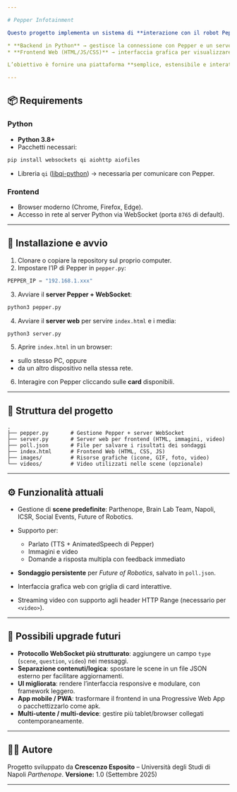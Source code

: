 ```yaml
---

# Pepper Infotainment

Questo progetto implementa un sistema di **interazione con il robot Pepper**, combinando:

* **Backend in Python** → gestisce la connessione con Pepper e un server WebSocket.
* **Frontend Web (HTML/JS/CSS)** → interfaccia grafica per visualizzare contenuti multimediali e domande a risposta multipla.

L’obiettivo è fornire una piattaforma **semplice, estensibile e interattiva** per presentazioni e dimostrazioni supportate da Pepper.

---
```


## 📦 Requirements

### Python

* **Python 3.8+**
* Pacchetti necessari:

```bash
pip install websockets qi aiohttp aiofiles
```

* Libreria `qi` ([libqi-python](https://github.com/aldebaran/libqi-python)) → necessaria per comunicare con Pepper.

### Frontend

* Browser moderno (Chrome, Firefox, Edge).
* Accesso in rete al server Python via WebSocket (porta `8765` di default).

---

## 🚀 Installazione e avvio

1. Clonare o copiare la repository sul proprio computer.
2. Impostare l’IP di Pepper in `pepper.py`:

```python
PEPPER_IP = "192.168.1.xxx"
```

3. Avviare il **server Pepper + WebSocket**:

```bash
python3 pepper.py
```

4. Avviare il **server web** per servire `index.html` e i media:

```bash
python3 server.py
```

5. Aprire `index.html` in un browser:

* sullo stesso PC, oppure
* da un altro dispositivo nella stessa rete.

6. Interagire con Pepper cliccando sulle **card** disponibili.

---

## 📂 Struttura del progetto

```
.
├── pepper.py       # Gestione Pepper + server WebSocket
├── server.py       # Server web per frontend (HTML, immagini, video)
├── poll.json       # File per salvare i risultati dei sondaggi
├── index.html      # Frontend Web (HTML, CSS, JS)
├── images/         # Risorse grafiche (icone, GIF, foto, video)
└── videos/         # Video utilizzati nelle scene (opzionale)
```

---

## ⚙️ Funzionalità attuali

* Gestione di **scene predefinite**:
  Parthenope, Brain Lab Team, Napoli, ICSR, Social Events, Future of Robotics.
* Supporto per:

  * Parlato (TTS + AnimatedSpeech di Pepper)
  * Immagini e video
  * Domande a risposta multipla con feedback immediato
* **Sondaggio persistente** per *Future of Robotics*, salvato in `poll.json`.
* Interfaccia grafica web con griglia di card interattive.
* Streaming video con supporto agli header HTTP Range (necessario per `<video>`).

---

## 🔮 Possibili upgrade futuri

* **Protocollo WebSocket più strutturato**: aggiungere un campo `type` (`scene`, `question`, `video`) nei messaggi.
* **Separazione contenuti/logica**: spostare le scene in un file JSON esterno per facilitare aggiornamenti.
* **UI migliorata**: rendere l’interfaccia responsive e modulare, con framework leggero.
* **App mobile / PWA**: trasformare il frontend in una Progressive Web App o pacchettizzarlo come apk.
* **Multi-utente / multi-device**: gestire più tablet/browser collegati contemporaneamente.

---

## 👨‍💻 Autore

Progetto sviluppato da **Crescenzo Esposito** – Università degli Studi di Napoli *Parthenope*.
**Versione:** 1.0 (Settembre 2025)

---
